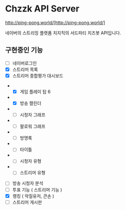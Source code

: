 # Chzzk API Server

http://ping-pong.world/[http://ping-pong.world/]

네이버의 스트리밍 플랫폼 치지직의 서드파티 치즈봇 API입니다.

## 구현중인 기능

- [ ] 네이버로그인
- [x] 스트리머 목록
- [x] 스트리머 종합평가 대시보드
- - [x] 게임 플레이 탑 6
- - [x] 방송 캘린더
- - [ ] 시청자 그래프
- - [ ] 팔로워 그래프
- - [ ] 방명록
- - [ ] 타이틀
- - [ ] 시청자 유형
- - [ ] 스트리머 유형
- [ ] 방송 시청자 분석
- [ ] 투표 기능 ( 스트리머 기능 )
- [x] 랭킹 ( 악질유저, 큰손 )
- [ ] 스트리머 게시판

